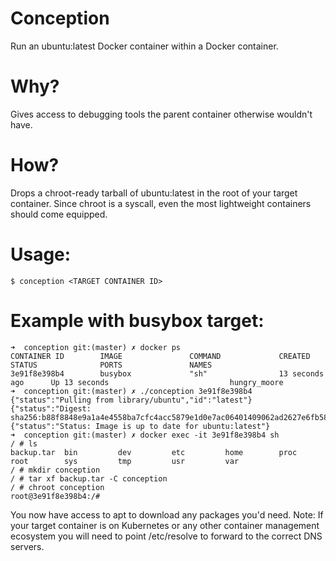 # Conception
Run an ubuntu:latest Docker container within a Docker container.
# Why?
Gives access to debugging tools the parent container otherwise wouldn't have. 
# How?
Drops a chroot-ready tarball of ubuntu:latest in the root of your target container. Since chroot is a syscall, even the most lightweight containers should come equipped.

# Usage:
```
$ conception <TARGET CONTAINER ID>
```  
# Example with busybox target:
```
➜  conception git:(master) ✗ docker ps  
CONTAINER ID        IMAGE               COMMAND             CREATED             STATUS              PORTS               NAMES
3e91f8e398b4        busybox             "sh"                13 seconds ago      Up 13 seconds                           hungry_moore
➜  conception git:(master) ✗ ./conception 3e91f8e398b4  
{"status":"Pulling from library/ubuntu","id":"latest"}
{"status":"Digest: sha256:b88f8848e9a1a4e4558ba7cfc4acc5879e1d0e7ac06401409062ad2627e6fb58"}
{"status":"Status: Image is up to date for ubuntu:latest"}
➜  conception git:(master) ✗ docker exec -it 3e91f8e398b4 sh  
/ # ls
backup.tar  bin         dev         etc         home        proc        root        sys         tmp         usr         var
/ # mkdir conception  
/ # tar xf backup.tar -C conception  
/ # chroot conception  
root@3e91f8e398b4:/#  
```

You now have access to apt to download any packages you'd need.
Note: If your target container is on Kubernetes or any other container management ecosystem you will need to point /etc/resolve to forward to the correct DNS servers.
